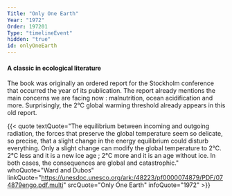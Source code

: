 ```yaml
---
Title: "Only One Earth"
Year: "1972"
Order: 197201
Type: "timelineEvent"
hidden: "true"
id: onlyOneEarth
---
```


#### A classic in ecological literature

The book was originally an ordered report for the Stockholm conference that occurred the year of its publication. The report already mentions the main concerns we are facing now : malnutrition, ocean acidification and more. Surprisingly, the 2°C global warming threshold already appears in this old report.

{{< quote textQuote="The equilibrium between incoming and outgoing radiation, the forces that preserve the global temperature seem so delicate, so precise, that a slight change in the energy equilibrium could disturb everything. Only a slight change can modify the global temperature to 2°C. 2°C less and it is a new ice age ; 2°C more and it is an age without ice. In both cases, the consequences are global and catastrophic." whoQuote="Ward and Dubos" linkQuote="https://unesdoc.unesco.org/ark:/48223/pf0000074879/PDF/074879engo.pdf.multi" srcQuote="Only One Earth" infoQuote="1972" >}}